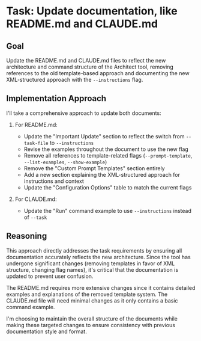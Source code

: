 # Task: Update documentation, like README.md and CLAUDE.md

## Goal
Update the README.md and CLAUDE.md files to reflect the new architecture and command structure of the Architect tool, removing references to the old template-based approach and documenting the new XML-structured approach with the `--instructions` flag.

## Implementation Approach
I'll take a comprehensive approach to update both documents:

1. For README.md:
   - Update the "Important Update" section to reflect the switch from `--task-file` to `--instructions`
   - Revise the examples throughout the document to use the new flag
   - Remove all references to template-related flags (`--prompt-template`, `--list-examples`, `--show-example`)
   - Remove the "Custom Prompt Templates" section entirely
   - Add a new section explaining the XML-structured approach for instructions and context
   - Update the "Configuration Options" table to match the current flags

2. For CLAUDE.md:
   - Update the "Run" command example to use `--instructions` instead of `--task`

## Reasoning
This approach directly addresses the task requirements by ensuring all documentation accurately reflects the new architecture. Since the tool has undergone significant changes (removing templates in favor of XML structure, changing flag names), it's critical that the documentation is updated to prevent user confusion.

The README.md requires more extensive changes since it contains detailed examples and explanations of the removed template system. The CLAUDE.md file will need minimal changes as it only contains a basic command example.

I'm choosing to maintain the overall structure of the documents while making these targeted changes to ensure consistency with previous documentation style and format.